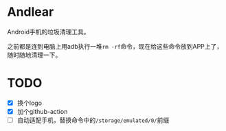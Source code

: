 # Andlear

Android手机的垃圾清理工具。

之前都是连到电脑上用adb执行一堆`rm -rf`命令，现在给这些命令放到APP上了，随时随地清理一下。

# TODO

- [x] 换个logo
- [x] 加个github-action
- [ ] 自动适配手机，替换命令中的`/storage/emulated/0/`前缀
